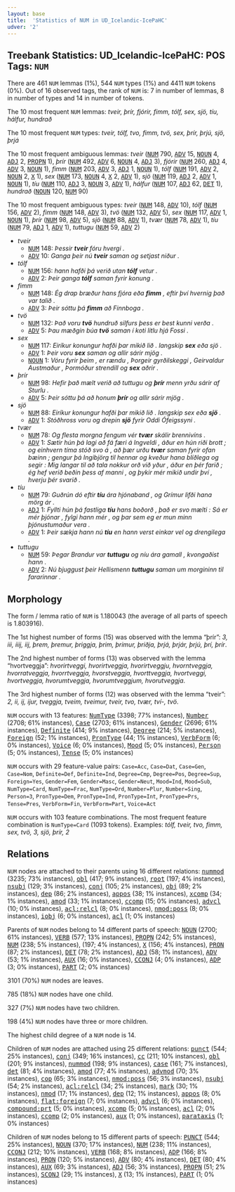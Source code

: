 ```yaml
---
layout: base
title:  'Statistics of NUM in UD_Icelandic-IcePaHC'
udver: '2'
---
```


## Treebank Statistics: UD_Icelandic-IcePaHC: POS Tags: `NUM`

There are 461 `NUM` lemmas (1%), 544 `NUM` types (1%) and 4411 `NUM` tokens (0%).
Out of 16 observed tags, the rank of `NUM` is: 7 in number of lemmas, 8 in number of types and 14 in number of tokens.

The 10 most frequent `NUM` lemmas: <em>tveir, þrír, fjórir, fimm, tólf, sex, sjö, tíu, hálfur, hundrað</em>

The 10 most frequent `NUM` types:  <em>tveir, tólf, tvo, fimm, tvö, sex, þrír, þrjú, sjö, þrjá</em>

The 10 most frequent ambiguous lemmas: <em>tveir</em> (<tt><a href="is_icepahc-pos-NUM.html">NUM</a></tt> 790, <tt><a href="is_icepahc-pos-ADV.html">ADV</a></tt> 15, <tt><a href="is_icepahc-pos-NOUN.html">NOUN</a></tt> 4, <tt><a href="is_icepahc-pos-ADJ.html">ADJ</a></tt> 2, <tt><a href="is_icepahc-pos-PROPN.html">PROPN</a></tt> 1), <em>þrír</em> (<tt><a href="is_icepahc-pos-NUM.html">NUM</a></tt> 492, <tt><a href="is_icepahc-pos-ADV.html">ADV</a></tt> 6, <tt><a href="is_icepahc-pos-NOUN.html">NOUN</a></tt> 4, <tt><a href="is_icepahc-pos-ADJ.html">ADJ</a></tt> 3), <em>fjórir</em> (<tt><a href="is_icepahc-pos-NUM.html">NUM</a></tt> 260, <tt><a href="is_icepahc-pos-ADJ.html">ADJ</a></tt> 4, <tt><a href="is_icepahc-pos-ADV.html">ADV</a></tt> 3, <tt><a href="is_icepahc-pos-NOUN.html">NOUN</a></tt> 1), <em>fimm</em> (<tt><a href="is_icepahc-pos-NUM.html">NUM</a></tt> 203, <tt><a href="is_icepahc-pos-ADV.html">ADV</a></tt> 3, <tt><a href="is_icepahc-pos-ADJ.html">ADJ</a></tt> 1, <tt><a href="is_icepahc-pos-NOUN.html">NOUN</a></tt> 1), <em>tólf</em> (<tt><a href="is_icepahc-pos-NUM.html">NUM</a></tt> 191, <tt><a href="is_icepahc-pos-ADV.html">ADV</a></tt> 2, <tt><a href="is_icepahc-pos-NOUN.html">NOUN</a></tt> 2, <tt><a href="is_icepahc-pos-X.html">X</a></tt> 1), <em>sex</em> (<tt><a href="is_icepahc-pos-NUM.html">NUM</a></tt> 173, <tt><a href="is_icepahc-pos-NOUN.html">NOUN</a></tt> 4, <tt><a href="is_icepahc-pos-X.html">X</a></tt> 2, <tt><a href="is_icepahc-pos-ADV.html">ADV</a></tt> 1), <em>sjö</em> (<tt><a href="is_icepahc-pos-NUM.html">NUM</a></tt> 119, <tt><a href="is_icepahc-pos-ADJ.html">ADJ</a></tt> 2, <tt><a href="is_icepahc-pos-ADV.html">ADV</a></tt> 1, <tt><a href="is_icepahc-pos-NOUN.html">NOUN</a></tt> 1), <em>tíu</em> (<tt><a href="is_icepahc-pos-NUM.html">NUM</a></tt> 110, <tt><a href="is_icepahc-pos-ADJ.html">ADJ</a></tt> 3, <tt><a href="is_icepahc-pos-NOUN.html">NOUN</a></tt> 3, <tt><a href="is_icepahc-pos-ADV.html">ADV</a></tt> 1), <em>hálfur</em> (<tt><a href="is_icepahc-pos-NUM.html">NUM</a></tt> 107, <tt><a href="is_icepahc-pos-ADJ.html">ADJ</a></tt> 62, <tt><a href="is_icepahc-pos-DET.html">DET</a></tt> 1), <em>hundrað</em> (<tt><a href="is_icepahc-pos-NOUN.html">NOUN</a></tt> 120, <tt><a href="is_icepahc-pos-NUM.html">NUM</a></tt> 90)

The 10 most frequent ambiguous types:  <em>tveir</em> (<tt><a href="is_icepahc-pos-NUM.html">NUM</a></tt> 148, <tt><a href="is_icepahc-pos-ADV.html">ADV</a></tt> 10), <em>tólf</em> (<tt><a href="is_icepahc-pos-NUM.html">NUM</a></tt> 156, <tt><a href="is_icepahc-pos-ADV.html">ADV</a></tt> 2), <em>fimm</em> (<tt><a href="is_icepahc-pos-NUM.html">NUM</a></tt> 148, <tt><a href="is_icepahc-pos-ADV.html">ADV</a></tt> 3), <em>tvö</em> (<tt><a href="is_icepahc-pos-NUM.html">NUM</a></tt> 132, <tt><a href="is_icepahc-pos-ADV.html">ADV</a></tt> 5), <em>sex</em> (<tt><a href="is_icepahc-pos-NUM.html">NUM</a></tt> 117, <tt><a href="is_icepahc-pos-ADV.html">ADV</a></tt> 1, <tt><a href="is_icepahc-pos-NOUN.html">NOUN</a></tt> 1), <em>þrír</em> (<tt><a href="is_icepahc-pos-NUM.html">NUM</a></tt> 98, <tt><a href="is_icepahc-pos-ADV.html">ADV</a></tt> 5), <em>sjö</em> (<tt><a href="is_icepahc-pos-NUM.html">NUM</a></tt> 88, <tt><a href="is_icepahc-pos-ADV.html">ADV</a></tt> 1), <em>tvær</em> (<tt><a href="is_icepahc-pos-NUM.html">NUM</a></tt> 78, <tt><a href="is_icepahc-pos-ADV.html">ADV</a></tt> 1), <em>tíu</em> (<tt><a href="is_icepahc-pos-NUM.html">NUM</a></tt> 79, <tt><a href="is_icepahc-pos-ADJ.html">ADJ</a></tt> 1, <tt><a href="is_icepahc-pos-ADV.html">ADV</a></tt> 1), <em>tuttugu</em> (<tt><a href="is_icepahc-pos-NUM.html">NUM</a></tt> 59, <tt><a href="is_icepahc-pos-ADV.html">ADV</a></tt> 2)


* <em>tveir</em>
  * <tt><a href="is_icepahc-pos-NUM.html">NUM</a></tt> 148: <em>Þessir <b>tveir</b> fóru hvergi .</em>
  * <tt><a href="is_icepahc-pos-ADV.html">ADV</a></tt> 10: <em>Ganga þeir nú <b>tveir</b> saman og setjast niður .</em>
* <em>tólf</em>
  * <tt><a href="is_icepahc-pos-NUM.html">NUM</a></tt> 156: <em>hann hafði þá verið utan <b>tólf</b> vetur .</em>
  * <tt><a href="is_icepahc-pos-ADV.html">ADV</a></tt> 2: <em>Þeir ganga <b>tólf</b> saman fyrir konung .</em>
* <em>fimm</em>
  * <tt><a href="is_icepahc-pos-NUM.html">NUM</a></tt> 148: <em>Ég drap bræður hans fjóra eða <b>fimm</b> , eftir því hvernig það var talið .</em>
  * <tt><a href="is_icepahc-pos-ADV.html">ADV</a></tt> 3: <em>Þeir sóttu þá <b>fimm</b> að Finnboga .</em>
* <em>tvö</em>
  * <tt><a href="is_icepahc-pos-NUM.html">NUM</a></tt> 132: <em>Það voru <b>tvö</b> hundruð silfurs þess er best kunni verða .</em>
  * <tt><a href="is_icepahc-pos-ADV.html">ADV</a></tt> 5: <em>Þau mæðgin búa <b>tvö</b> saman í koti litlu hjá Fossi .</em>
* <em>sex</em>
  * <tt><a href="is_icepahc-pos-NUM.html">NUM</a></tt> 117: <em>Eiríkur konungur hafði þar mikið lið . langskip <b>sex</b> eða sjö .</em>
  * <tt><a href="is_icepahc-pos-ADV.html">ADV</a></tt> 1: <em>Þeir voru <b>sex</b> saman og allir sárir mjög .</em>
  * <tt><a href="is_icepahc-pos-NOUN.html">NOUN</a></tt> 1: <em>Vóru fyrir þeim , er rændu , Þorgeir gyrðilskeggi , Geirvaldur Austmaður , Þormóður strendill og <b>sex</b> aðrir .</em>
* <em>þrír</em>
  * <tt><a href="is_icepahc-pos-NUM.html">NUM</a></tt> 98: <em>Hefir það mælt verið að tuttugu og <b>þrír</b> menn yrðu sárir af Sturlu .</em>
  * <tt><a href="is_icepahc-pos-ADV.html">ADV</a></tt> 5: <em>Þeir sóttu þá að honum <b>þrír</b> og allir sárir mjög .</em>
* <em>sjö</em>
  * <tt><a href="is_icepahc-pos-NUM.html">NUM</a></tt> 88: <em>Eiríkur konungur hafði þar mikið lið . langskip sex eða <b>sjö</b> .</em>
  * <tt><a href="is_icepahc-pos-ADV.html">ADV</a></tt> 1: <em>Stóðhross voru og drepin <b>sjö</b> fyrir Oddi Ófeigssyni .</em>
* <em>tvær</em>
  * <tt><a href="is_icepahc-pos-NUM.html">NUM</a></tt> 78: <em>Og flesta morgna fengum vér <b>tvær</b> skálir brennivíns .</em>
  * <tt><a href="is_icepahc-pos-ADV.html">ADV</a></tt> 1: <em>Sætir hún þá lagi að fá færi á Ingveldi , áður en hún riði brott ; og einhvern tíma stóð svo á , að þær urðu <b>tvær</b> saman fyrir ofan bæinn ; gengur þá Ingibjörg til hennar og kveður hana blíðlega og segir : Mig langar til að tala nokkur orð við yður , áður en þér farið ; ég hef verið beðin þess af manni , og þykir mér mikið undir því , hverju þér svarið .</em>
* <em>tíu</em>
  * <tt><a href="is_icepahc-pos-NUM.html">NUM</a></tt> 79: <em>Guðrún dó eftir <b>tíu</b> ára hjónaband , og Grímur lifði hana mörg ár .</em>
  * <tt><a href="is_icepahc-pos-ADJ.html">ADJ</a></tt> 1: <em>Fyllti hún þá fastliga <b>tíu</b> hans boðorð , það er svo mælti : Sá er mér þjónar , fylgi hann mér , og þar sem eg er mun minn þjónustumaður vera .</em>
  * <tt><a href="is_icepahc-pos-ADV.html">ADV</a></tt> 1: <em>Þeir sækja hann nú <b>tíu</b> en hann verst einkar vel og drengilega .</em>
* <em>tuttugu</em>
  * <tt><a href="is_icepahc-pos-NUM.html">NUM</a></tt> 59: <em>Þegar Brandur var <b>tuttugu</b> og níu ára gamall , kvongaðist hann .</em>
  * <tt><a href="is_icepahc-pos-ADV.html">ADV</a></tt> 2: <em>Nú bjuggust þeir Hellismenn <b>tuttugu</b> saman um morgininn til fararinnar .</em>

## Morphology

The form / lemma ratio of `NUM` is 1.180043 (the average of all parts of speech is 1.803916).

The 1st highest number of forms (15) was observed with the lemma “þrír”: <em>3, iii, iiij, iij, þrem, þremur, þriggja, þrim, þrimur, þriðja, þrjá, þrjár, þrjú, þrí, þrír</em>.

The 2nd highest number of forms (13) was observed with the lemma “hvortveggja”: <em>hvorirtveggi, hvorirtveggja, hvorirtveggju, hvorntveggja, hvorratveggja, hvorrtveggja, hvorstveggja, hvorttveggja, hvortveggi, hvortveggja, hvorumtveggja, hvorumtveggjum, hvorutveggja</em>.

The 3rd highest number of forms (12) was observed with the lemma “tveir”: <em>2, ii, ij, ijur, tveggja, tveim, tveimur, tveir, tvo, tvær, tví-, tvö</em>.

`NUM` occurs with 13 features: <tt><a href="is_icepahc-feat-NumType.html">NumType</a></tt> (3398; 77% instances), <tt><a href="is_icepahc-feat-Number.html">Number</a></tt> (2708; 61% instances), <tt><a href="is_icepahc-feat-Case.html">Case</a></tt> (2703; 61% instances), <tt><a href="is_icepahc-feat-Gender.html">Gender</a></tt> (2696; 61% instances), <tt><a href="is_icepahc-feat-Definite.html">Definite</a></tt> (414; 9% instances), <tt><a href="is_icepahc-feat-Degree.html">Degree</a></tt> (214; 5% instances), <tt><a href="is_icepahc-feat-Foreign.html">Foreign</a></tt> (52; 1% instances), <tt><a href="is_icepahc-feat-PronType.html">PronType</a></tt> (44; 1% instances), <tt><a href="is_icepahc-feat-VerbForm.html">VerbForm</a></tt> (6; 0% instances), <tt><a href="is_icepahc-feat-Voice.html">Voice</a></tt> (6; 0% instances), <tt><a href="is_icepahc-feat-Mood.html">Mood</a></tt> (5; 0% instances), <tt><a href="is_icepahc-feat-Person.html">Person</a></tt> (5; 0% instances), <tt><a href="is_icepahc-feat-Tense.html">Tense</a></tt> (5; 0% instances)

`NUM` occurs with 29 feature-value pairs: `Case=Acc`, `Case=Dat`, `Case=Gen`, `Case=Nom`, `Definite=Def`, `Definite=Ind`, `Degree=Cmp`, `Degree=Pos`, `Degree=Sup`, `Foreign=Yes`, `Gender=Fem`, `Gender=Masc`, `Gender=Neut`, `Mood=Ind`, `Mood=Sub`, `NumType=Card`, `NumType=Frac`, `NumType=Ord`, `Number=Plur`, `Number=Sing`, `Person=3`, `PronType=Dem`, `PronType=Ind`, `PronType=Int`, `PronType=Prs`, `Tense=Pres`, `VerbForm=Fin`, `VerbForm=Part`, `Voice=Act`

`NUM` occurs with 103 feature combinations.
The most frequent feature combination is `NumType=Card` (1093 tokens).
Examples: <em>tólf, tveir, tvo, fimm, sex, tvö, 3, sjö, þrír, 2</em>


## Relations

`NUM` nodes are attached to their parents using 16 different relations: <tt><a href="is_icepahc-dep-nummod.html">nummod</a></tt> (3235; 73% instances), <tt><a href="is_icepahc-dep-obl.html">obl</a></tt> (417; 9% instances), <tt><a href="is_icepahc-dep-root.html">root</a></tt> (197; 4% instances), <tt><a href="is_icepahc-dep-nsubj.html">nsubj</a></tt> (129; 3% instances), <tt><a href="is_icepahc-dep-conj.html">conj</a></tt> (105; 2% instances), <tt><a href="is_icepahc-dep-obj.html">obj</a></tt> (89; 2% instances), <tt><a href="is_icepahc-dep-dep.html">dep</a></tt> (86; 2% instances), <tt><a href="is_icepahc-dep-appos.html">appos</a></tt> (38; 1% instances), <tt><a href="is_icepahc-dep-xcomp.html">xcomp</a></tt> (34; 1% instances), <tt><a href="is_icepahc-dep-amod.html">amod</a></tt> (33; 1% instances), <tt><a href="is_icepahc-dep-ccomp.html">ccomp</a></tt> (15; 0% instances), <tt><a href="is_icepahc-dep-advcl.html">advcl</a></tt> (10; 0% instances), <tt><a href="is_icepahc-dep-acl-relcl.html">acl:relcl</a></tt> (8; 0% instances), <tt><a href="is_icepahc-dep-nmod-poss.html">nmod:poss</a></tt> (8; 0% instances), <tt><a href="is_icepahc-dep-iobj.html">iobj</a></tt> (6; 0% instances), <tt><a href="is_icepahc-dep-acl.html">acl</a></tt> (1; 0% instances)

Parents of `NUM` nodes belong to 14 different parts of speech: <tt><a href="is_icepahc-pos-NOUN.html">NOUN</a></tt> (2700; 61% instances), <tt><a href="is_icepahc-pos-VERB.html">VERB</a></tt> (577; 13% instances), <tt><a href="is_icepahc-pos-PROPN.html">PROPN</a></tt> (242; 5% instances), <tt><a href="is_icepahc-pos-NUM.html">NUM</a></tt> (238; 5% instances),  (197; 4% instances), <tt><a href="is_icepahc-pos-X.html">X</a></tt> (156; 4% instances), <tt><a href="is_icepahc-pos-PRON.html">PRON</a></tt> (87; 2% instances), <tt><a href="is_icepahc-pos-DET.html">DET</a></tt> (78; 2% instances), <tt><a href="is_icepahc-pos-ADJ.html">ADJ</a></tt> (58; 1% instances), <tt><a href="is_icepahc-pos-ADV.html">ADV</a></tt> (53; 1% instances), <tt><a href="is_icepahc-pos-AUX.html">AUX</a></tt> (16; 0% instances), <tt><a href="is_icepahc-pos-CCONJ.html">CCONJ</a></tt> (4; 0% instances), <tt><a href="is_icepahc-pos-ADP.html">ADP</a></tt> (3; 0% instances), <tt><a href="is_icepahc-pos-PART.html">PART</a></tt> (2; 0% instances)

3101 (70%) `NUM` nodes are leaves.

785 (18%) `NUM` nodes have one child.

327 (7%) `NUM` nodes have two children.

198 (4%) `NUM` nodes have three or more children.

The highest child degree of a `NUM` node is 14.

Children of `NUM` nodes are attached using 25 different relations: <tt><a href="is_icepahc-dep-punct.html">punct</a></tt> (544; 25% instances), <tt><a href="is_icepahc-dep-conj.html">conj</a></tt> (349; 16% instances), <tt><a href="is_icepahc-dep-cc.html">cc</a></tt> (211; 10% instances), <tt><a href="is_icepahc-dep-obl.html">obl</a></tt> (201; 9% instances), <tt><a href="is_icepahc-dep-nummod.html">nummod</a></tt> (198; 9% instances), <tt><a href="is_icepahc-dep-case.html">case</a></tt> (161; 7% instances), <tt><a href="is_icepahc-dep-det.html">det</a></tt> (81; 4% instances), <tt><a href="is_icepahc-dep-amod.html">amod</a></tt> (77; 4% instances), <tt><a href="is_icepahc-dep-advmod.html">advmod</a></tt> (70; 3% instances), <tt><a href="is_icepahc-dep-cop.html">cop</a></tt> (65; 3% instances), <tt><a href="is_icepahc-dep-nmod-poss.html">nmod:poss</a></tt> (56; 3% instances), <tt><a href="is_icepahc-dep-nsubj.html">nsubj</a></tt> (54; 2% instances), <tt><a href="is_icepahc-dep-acl-relcl.html">acl:relcl</a></tt> (34; 2% instances), <tt><a href="is_icepahc-dep-mark.html">mark</a></tt> (30; 1% instances), <tt><a href="is_icepahc-dep-nmod.html">nmod</a></tt> (17; 1% instances), <tt><a href="is_icepahc-dep-dep.html">dep</a></tt> (12; 1% instances), <tt><a href="is_icepahc-dep-appos.html">appos</a></tt> (8; 0% instances), <tt><a href="is_icepahc-dep-flat-foreign.html">flat:foreign</a></tt> (7; 0% instances), <tt><a href="is_icepahc-dep-advcl.html">advcl</a></tt> (6; 0% instances), <tt><a href="is_icepahc-dep-compound-prt.html">compound:prt</a></tt> (5; 0% instances), <tt><a href="is_icepahc-dep-xcomp.html">xcomp</a></tt> (5; 0% instances), <tt><a href="is_icepahc-dep-acl.html">acl</a></tt> (2; 0% instances), <tt><a href="is_icepahc-dep-ccomp.html">ccomp</a></tt> (2; 0% instances), <tt><a href="is_icepahc-dep-aux.html">aux</a></tt> (1; 0% instances), <tt><a href="is_icepahc-dep-parataxis.html">parataxis</a></tt> (1; 0% instances)

Children of `NUM` nodes belong to 15 different parts of speech: <tt><a href="is_icepahc-pos-PUNCT.html">PUNCT</a></tt> (544; 25% instances), <tt><a href="is_icepahc-pos-NOUN.html">NOUN</a></tt> (370; 17% instances), <tt><a href="is_icepahc-pos-NUM.html">NUM</a></tt> (238; 11% instances), <tt><a href="is_icepahc-pos-CCONJ.html">CCONJ</a></tt> (212; 10% instances), <tt><a href="is_icepahc-pos-VERB.html">VERB</a></tt> (168; 8% instances), <tt><a href="is_icepahc-pos-ADP.html">ADP</a></tt> (166; 8% instances), <tt><a href="is_icepahc-pos-PRON.html">PRON</a></tt> (120; 5% instances), <tt><a href="is_icepahc-pos-ADV.html">ADV</a></tt> (80; 4% instances), <tt><a href="is_icepahc-pos-DET.html">DET</a></tt> (80; 4% instances), <tt><a href="is_icepahc-pos-AUX.html">AUX</a></tt> (69; 3% instances), <tt><a href="is_icepahc-pos-ADJ.html">ADJ</a></tt> (56; 3% instances), <tt><a href="is_icepahc-pos-PROPN.html">PROPN</a></tt> (51; 2% instances), <tt><a href="is_icepahc-pos-SCONJ.html">SCONJ</a></tt> (29; 1% instances), <tt><a href="is_icepahc-pos-X.html">X</a></tt> (13; 1% instances), <tt><a href="is_icepahc-pos-PART.html">PART</a></tt> (1; 0% instances)

